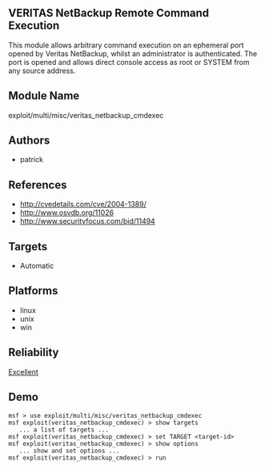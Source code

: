 ## VERITAS NetBackup Remote Command Execution

This module allows arbitrary command execution on an 
ephemeral port opened by Veritas NetBackup, whilst an 
administrator is authenticated. The port is opened and 
allows direct console access as root or SYSTEM from any 
source address.


## Module Name
exploit/multi/misc/veritas_netbackup_cmdexec

## Authors
* patrick


## References
* http://cvedetails.com/cve/2004-1389/
* http://www.osvdb.org/11026
* http://www.securityfocus.com/bid/11494



## Targets
* Automatic


## Platforms
* linux
* unix
* win

## Reliability
[Excellent](https://github.com/rapid7/metasploit-framework/wiki/Exploit-Ranking)

## Demo

```
msf > use exploit/multi/misc/veritas_netbackup_cmdexec
msf exploit(veritas_netbackup_cmdexec) > show targets
   ... a list of targets ...
msf exploit(veritas_netbackup_cmdexec) > set TARGET <target-id>
msf exploit(veritas_netbackup_cmdexec) > show options
   ... show and set options ...
msf exploit(veritas_netbackup_cmdexec) > run
```
    
    